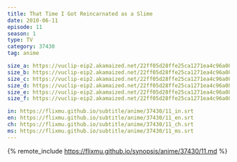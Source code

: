 ```yaml
---
title: That Time I Got Reincarnated as a Slime
date: 2010-06-11
episode: 11
season: 1
type: TV
category: 37430
tag: anime

size_a: https://vuclip-eip2.akamaized.net/22ff05d28ffe25ca1271ea4c96a08b7d/vp63207_V20210323042606/hlsc_e2931_2.m3u8
size_b: https://vuclip-eip2.akamaized.net/22ff05d28ffe25ca1271ea4c96a08b7d/vp63207_V20210323042606/hlsc_e2931_3.m3u8
size_c: https://vuclip-eip2.akamaized.net/22ff05d28ffe25ca1271ea4c96a08b7d/vp63207_V20210323042606/hlsc_e2931_4.m3u8
size_d: https://vuclip-eip2.akamaized.net/22ff05d28ffe25ca1271ea4c96a08b7d/vp63207_V20210323042606/hlsc_e2931_5.m3u8
size_e: https://vuclip-eip2.akamaized.net/22ff05d28ffe25ca1271ea4c96a08b7d/vp63207_V20210323042606/hlsc_e2931_6.m3u8
size_f: https://vuclip-eip2.akamaized.net/22ff05d28ffe25ca1271ea4c96a08b7d/vp63207_V20210323042606/hlsc_e2931_7.m3u8

in: https://flixmu.github.io/subtitle/anime/37430/11_in.srt
en: https://flixmu.github.io/subtitle/anime/37430/11_en.srt
ch: https://flixmu.github.io/subtitle/anime/37430/11_ch.srt
ms: https://flixmu.github.io/subtitle/anime/37430/11_ms.srt
---
```

{% remote_include https://flixmu.github.io/synopsis/anime/37430/11.md %}
